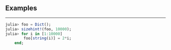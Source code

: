## Examples
---
```julia
julia> foo = Dict();
julia> sizehint!(foo, 10000);
julia> for i in [1:10000]
		foo[string(i)] = 2*i;
	end;
```
